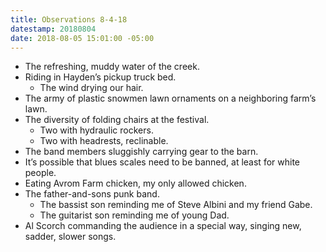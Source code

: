 ```yaml
---
title: Observations 8-4-18
datestamp: 20180804
date: 2018-08-05 15:01:00 -05:00
---
```


- The refreshing, muddy water of the creek.
- Riding in Hayden’s pickup truck bed.
	- The wind drying our hair.
- The army of plastic snowmen lawn ornaments on a neighboring farm’s lawn.
- The diversity of folding chairs at the festival.
	- Two with hydraulic rockers.
	- Two with headrests, reclinable.
- The band members sluggishly carrying gear to the barn.
- It’s possible that blues scales need to be banned, at least for white people.
- Eating Avrom Farm chicken, my only allowed chicken.
- The father-and-sons punk band.
	- The bassist son reminding me of Steve Albini and my friend Gabe.
	- The guitarist son reminding me of young Dad.
- Al Scorch commanding the audience in a special way, singing new, sadder, slower songs.
